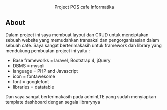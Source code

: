 <p align="center">Project POS cafe Informatika</p>

## About 

Dalam project ini saya membuat layout dan CRUD untuk menciptakan sebuah website yang memudahkan transaksi dan pengorganisasian dalam sebuah cafe.
Saya sangat berterimakasih untuk framework dan library yang mendukung pembuatan project ini yaitu : 

- Base frameworks = laravel, Bootstrap 4, jQuery 
- DBMS = mysqli
- language = PHP and Javascript
- icon = fontawesome
- font = googlefont
- libraries = datatable

Dan saya sangat berterimakasih pada adminLTE yang sudah menyiapkan template dashboard dengan segala librarynya
